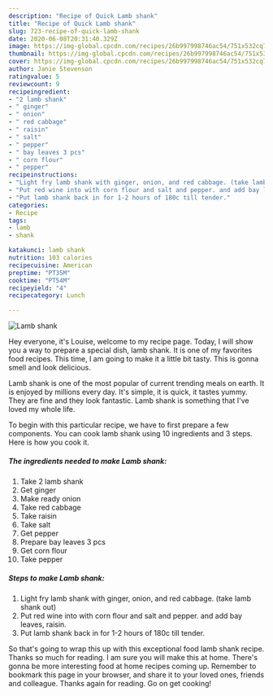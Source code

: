 ```yaml
---
description: "Recipe of Quick Lamb shank"
title: "Recipe of Quick Lamb shank"
slug: 723-recipe-of-quick-lamb-shank
date: 2020-06-08T20:31:40.329Z
image: https://img-global.cpcdn.com/recipes/26b997998746ac54/751x532cq70/lamb-shank-recipe-main-photo.jpg
thumbnail: https://img-global.cpcdn.com/recipes/26b997998746ac54/751x532cq70/lamb-shank-recipe-main-photo.jpg
cover: https://img-global.cpcdn.com/recipes/26b997998746ac54/751x532cq70/lamb-shank-recipe-main-photo.jpg
author: Janie Stevenson
ratingvalue: 5
reviewcount: 9
recipeingredient:
- "2 lamb shank"
- " ginger"
- " onion"
- " red cabbage"
- " raisin"
- " salt"
- " pepper"
- " bay leaves 3 pcs"
- " corn flour"
- " pepper"
recipeinstructions:
- "Light fry lamb shank with ginger, onion, and red cabbage. (take lamb shank out)"
- "Put red wine into with corn flour and salt and pepper. and add bay leaves, raisin."
- "Put lamb shank back in for 1-2 hours of 180c till tender."
categories:
- Recipe
tags:
- lamb
- shank

katakunci: lamb shank 
nutrition: 103 calories
recipecuisine: American
preptime: "PT35M"
cooktime: "PT54M"
recipeyield: "4"
recipecategory: Lunch

---
```



![Lamb shank](https://img-global.cpcdn.com/recipes/26b997998746ac54/751x532cq70/lamb-shank-recipe-main-photo.jpg)

Hey everyone, it's Louise, welcome to my recipe page. Today, I will show you a way to prepare a special dish, lamb shank. It is one of my favorites food recipes. This time, I am going to make it a little bit tasty. This is gonna smell and look delicious.

Lamb shank is one of the most popular of current trending meals on earth. It is enjoyed by millions every day. It's simple, it is quick, it tastes yummy. They are fine and they look fantastic. Lamb shank is something that I've loved my whole life.




To begin with this particular recipe, we have to first prepare a few components. You can cook lamb shank using 10 ingredients and 3 steps. Here is how you cook it.

<!--inarticleads1-->

##### The ingredients needed to make Lamb shank:

1. Take 2 lamb shank
1. Get  ginger
1. Make ready  onion
1. Take  red cabbage
1. Take  raisin
1. Take  salt
1. Get  pepper
1. Prepare  bay leaves 3 pcs
1. Get  corn flour
1. Take  pepper




<!--inarticleads2-->

##### Steps to make Lamb shank:

1. Light fry lamb shank with ginger, onion, and red cabbage. (take lamb shank out)
1. Put red wine into with corn flour and salt and pepper. and add bay leaves, raisin.
1. Put lamb shank back in for 1-2 hours of 180c till tender.




So that's going to wrap this up with this exceptional food lamb shank recipe. Thanks so much for reading. I am sure you will make this at home. There's gonna be more interesting food at home recipes coming up. Remember to bookmark this page in your browser, and share it to your loved ones, friends and colleague. Thanks again for reading. Go on get cooking!
